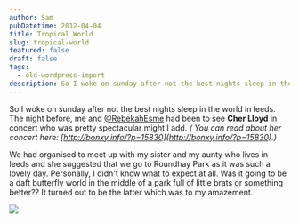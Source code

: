 ```yaml
---
author: Sam
pubDatetime: 2012-04-04
title: Tropical World
slug: tropical-world
featured: false
draft: false
tags:
  - old-wordpress-import
description: So I woke on sunday after not the best nights sleep in the world in leeds The night before me and RebekahEsme had been to see Cher Lloyd in concert who was pret...
---
```


So I woke on sunday after not the best nights sleep in the world in leeds. The night before, me and [@RebekahEsme](http://rebekahesme.com) had been to see **Cher Lloyd** in concert who was pretty spectacular might I add. *( You can read about her concert here: [http://bonxy.info/?p=15830](http://bonxy.info/?p=15830).)*

We had organised to meet up with my sister and my aunty who lives in leeds and she suggested that we go to Roundhay Park as it was such a lovely day. Personally, I didn't know what to expect at all. Was it going to be a daft butterfly world in the middle of a park full of little brats or something better?? It turned out to be the latter which was to my amazement. 

![](http://farm8.staticflickr.com/7100/6889425162_198357bb2c_z.jpg)